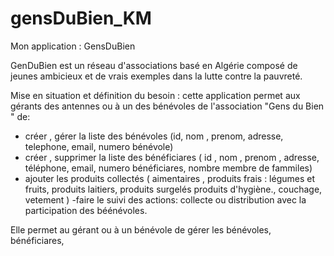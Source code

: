 # gensDuBien_KM

Mon application : GensDuBien 


GenDuBien est un réseau d'associations basé en Algérie composé de jeunes ambicieux et de vrais exemples dans la  lutte  contre la pauvreté.



Mise en situation et définition du besoin : 
cette application permet aux gérants des antennes ou à un des bénévoles de l'association "Gens du Bien " de: 


- créer , gérer la liste des bénévoles
(id, nom , prenom, adresse, telephone, email, numero bénévole)
- créer , supprimer la liste des bénéficiares
( id , nom , prenom , adresse, téléphone, email, numero bénéficiares, nombre membre de fammiles)
- ajouter les produits collectés 
( aimentaires , produits frais : légumes et fruits, produits laitiers, produits surgelés 
produits d'hygiène., couchage, vetement  ) 
-faire le suivi des actions: collecte ou distribution avec la participation des béénévoles.


Elle permet au gérant ou à un bénévole  de gérer les bénévoles, bénéficiares, 